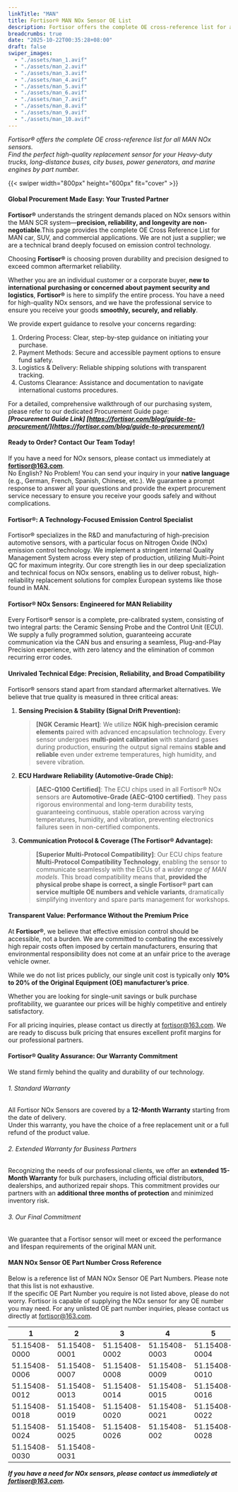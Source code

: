 ```yaml
---
linkTitle: "MAN"
title: Fortisor® MAN NOx Sensor OE List
description: Fortisor offers the complete OE cross-reference list for all MAN NOx sensors. Find the perfect high-quality replacement sensor for your car, SUV, or commercial vehicle by part number.
breadcrumbs: true
date: "2025-10-22T00:35:28+08:00"
draft: false
swiper_images:
  - "./assets/man_1.avif"
  - "./assets/man_2.avif"
  - "./assets/man_3.avif"
  - "./assets/man_4.avif"
  - "./assets/man_5.avif"
  - "./assets/man_6.avif"
  - "./assets/man_7.avif"
  - "./assets/man_8.avif"
  - "./assets/man_9.avif"
  - "./assets/man_10.avif"
---
```


*Fortisor® offers the complete OE cross-reference list for all MAN NOx sensors.  
Find the perfect high-quality replacement sensor for your Heavy-duty trucks, long-distance buses, city buses, power generators, and marine engines by part number.*

{{< swiper width="800px" height="600px" fit="cover" >}}

#### Global Procurement Made Easy: Your Trusted Partner
**Fortisor®** understands the stringent demands placed on NOx sensors within the MAN SCR system—**precision, reliability, and longevity are non-negotiable**.This page provides the complete OE Cross Reference List for MAN car, SUV, and commercial applications. We are not just a supplier; we are a technical brand deeply focused on emission control technology.

Choosing **Fortisor®** is choosing proven durability and precision designed to exceed common aftermarket reliability.  

Whether you are an individual customer or a corporate buyer, **new to international purchasing or concerned about payment security and logistics**, **Fortisor®** is here to simplify the entire process. You have a need for high-quality NOx sensors, and we have the professional service to ensure you receive your goods **smoothly, securely, and reliably**.  

We provide expert guidance to resolve your concerns regarding:  
1. Ordering Process: Clear, step-by-step guidance on initiating your purchase.  
2. Payment Methods: Secure and accessible payment options to ensure fund safety.  
3. Logistics & Delivery: Reliable shipping solutions with transparent tracking.  
4. Customs Clearance: Assistance and documentation to navigate international customs procedures. 

For a detailed, comprehensive walkthrough of our purchasing system, please refer to our dedicated Procurement Guide page:  
***[Procurement Guide Link] [https://fortisor.com/blog/guide-to-procurement/](https://fortisor.com/blog/guide-to-procurement/)***

#### Ready to Order? Contact Our Team Today!
If you have a need for NOx sensors, please contact us immediately at **fortisor@163.com**.  
No English? No Problem! You can send your inquiry in your **native language** (e.g., German, French, Spanish, Chinese, etc.). We guarantee a prompt response to answer all your questions and provide the expert procurement service necessary to ensure you receive your goods safely and without complications.

#### Fortisor®: A Technology-Focused Emission Control Specialist
Fortisor® specializes in the R&D and manufacturing of high-precision automotive sensors, with a particular focus on Nitrogen Oxide (NOx) emission control technology. We implement a stringent internal Quality Management System across every step of production, utilizing Multi-Point QC for maximum integrity. Our core strength lies in our deep specialization and technical focus on NOx sensors, enabling us to deliver robust, high-reliability replacement solutions for complex European systems like those found in MAN.

#### Fortisor® NOx Sensors: Engineered for MAN Reliability
Every Fortisor® sensor is a complete, pre-calibrated system, consisting of two integral parts: the Ceramic Sensing Probe and the Control Unit (ECU). We supply a fully programmed solution, guaranteeing accurate communication via the CAN bus and ensuring a seamless, Plug-and-Play Precision experience, with zero latency and the elimination of common recurring error codes.

#### Unrivaled Technical Edge: Precision, Reliability, and Broad Compatibility
Fortisor® sensors stand apart from standard aftermarket alternatives. We believe that true quality is measured in three critical areas:
1.  **Sensing Precision & Stability (Signal Drift Prevention):**
    > **[NGK Ceramic Heart]**: We utilize **NGK high-precision ceramic elements** paired with advanced encapsulation technology. Every sensor undergoes **multi-point calibration** with standard gases during production, ensuring the output signal remains **stable and reliable** even under extreme temperatures, high humidity, and severe vibration.
2.  **ECU Hardware Reliability (Automotive-Grade Chip):**
    > **[AEC-Q100 Certified]**: The ECU chips used in all Fortisor® NOx sensors are **Automotive-Grade (AEC-Q100 certified)**. They pass rigorous environmental and long-term durability tests, guaranteeing continuous, stable operation across varying temperatures, humidity, and vibration, preventing electronics failures seen in non-certified components.
3.  **Communication Protocol & Coverage (The Fortisor® Advantage):**
    > **[Superior Multi-Protocol Compatibility]**: Our ECU chips feature **Multi-Protocol Compatibility Technology**, enabling the sensor to communicate seamlessly with the ECUs of a *wider range of MAN models*. This broad compatibility means that, **provided the physical probe shape is correct, a single Fortisor® part can service multiple OE numbers and vehicle variants**, dramatically simplifying inventory and spare parts management for workshops.

#### Transparent Value: Performance Without the Premium Price
At **Fortisor®**, we believe that effective emission control should be accessible, not a burden. We are committed to combating the excessively high repair costs often imposed by certain manufacturers, ensuring that environmental responsibility does not come at an unfair price to the average vehicle owner.

While we do not list prices publicly, our single unit cost is typically only **10% to 20% of the Original Equipment (OE) manufacturer’s price**.

Whether you are looking for single-unit savings or bulk purchase profitability, we guarantee our prices will be highly competitive and entirely satisfactory.

For all pricing inquiries, please contact us directly at fortisor@163.com. We are ready to discuss bulk pricing that ensures excellent profit margins for our professional partners.

#### Fortisor® Quality Assurance: Our Warranty Commitment
 We stand firmly behind the quality and durability of our technology.

###### 1. Standard Warranty
All Fortisor NOx Sensors are covered by a **12-Month Warranty** starting from the date of delivery.  
Under this warranty, you have the choice of a free replacement unit or a full refund of the product value.

###### 2. Extended Warranty for Business Partners
Recognizing the needs of our professional clients, we offer an **extended 15-Month Warranty** for bulk purchasers, including official distributors, dealerships, and authorized repair shops. This commitment provides our partners with an **additional three months of protection** and minimized inventory risk.

###### 3. Our Final Commitment
We guarantee that a Fortisor sensor will meet or exceed the performance and lifespan requirements of the original MAN unit.



#### MAN NOx Sensor OE Part Number Cross Reference
Below is a reference list of MAN NOx Sensor OE Part Numbers. Please note that this list is not exhaustive.  
If the specific OE Part Number you require is not listed above, please do not worry. Fortisor is capable of supplying the NOx sensor for any OE number you may need. For any unlisted OE part number inquiries, please contact us directly at fortisor@163.com.

| 1            | 2            | 3            | 4            | 5            |6            |
| ---          | ---          | ---          | ---          | ---          | ---         |
|51.15408-0000 |51.15408-0001 |51.15408-0002 |51.15408-0003 |51.15408-0004 |51.15408-0005|
|51.15408-0006 |51.15408-0007 |51.15408-0008 |51.15408-0009 |51.15408-0010 |51.15408-0011|
|51.15408-0012 |51.15408-0013 |51.15408-0014 |51.15408-0015 |51.15408-0016 |51.15408-0017|
|51.15408-0018 |51.15408-0019 |51.15408-0020 |51.15408-0021 |51.15408-0022 |51.15408-0023|
|51.15408-0024 |51.15408-0025 |51.15408-0026 |51.15408-002  |51.15408-0028 |51.15408-0029|
|51.15408-0030 |51.15408-0031 |
***If you have a need for NOx sensors, please contact us immediately at fortisor@163.com.***